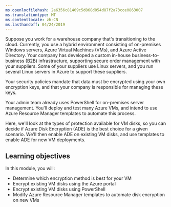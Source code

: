 ```yaml
---
ms.openlocfilehash: 2a6356c81409c5d868d054d87f2a73cce0863007
ms.translationtype: MT
ms.contentlocale: zh-CN
ms.lasthandoff: 04/24/2019
---
```

Suppose you work for a warehouse company that's transitioning to the cloud. Currently, you use a hybrid environment consisting of on-premises Windows servers, Azure Virtual Machines (VMs), and Azure Active Directory. Your company has developed a custom in-house business-to-business (B2B) infrastructure, supporting secure order management with your suppliers. Some of your suppliers use Linux servers, and you run several Linux servers in Azure to support these suppliers.

Your security policies mandate that data must be encrypted using your own encryption keys, and that your company is responsible for managing these keys.

Your admin team already uses PowerShell for on-premises server management. You'll deploy and test many Azure VMs, and intend to use Azure Resource Manager templates to automate this process.

Here, we'll look at the types of protection available for VM disks, so you can decide if Azure Disk Encryption (ADE) is the best choice for a given scenario. We'll then enable ADE on existing VM disks, and use templates to enable ADE for new VM deployments.


## <a name="learning-objectives"></a>Learning objectives

In this module, you will:

- Determine which encryption method is best for your VM
- Encrypt existing VM disks using the Azure portal
- Encrypt existing VM disks using PowerShell
- Modify Azure Resource Manager templates to automate disk encryption on new VMs
